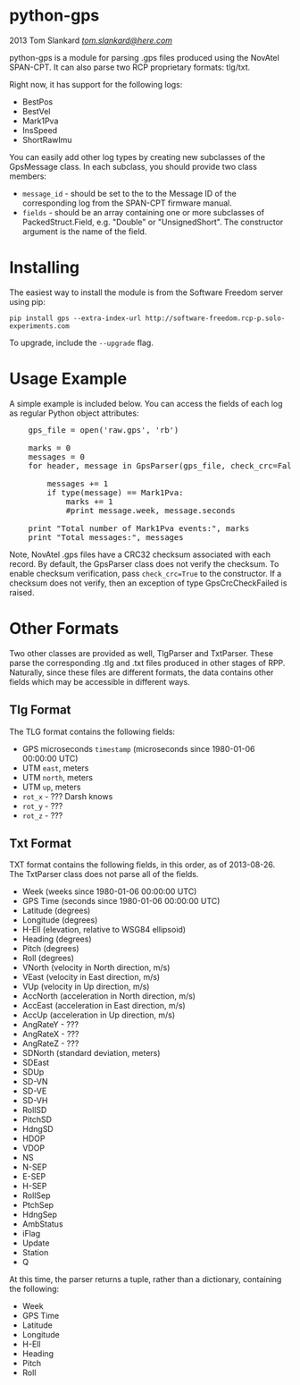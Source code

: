 python-gps
==========
2013 Tom Slankard *tom.slankard@here.com*

python-gps is a module for parsing .gps files produced using the NovAtel SPAN-CPT. It can also parse two RCP proprietary formats: tlg/txt. 

Right now, it has support for the following logs:

* BestPos
* BestVel
* Mark1Pva
* InsSpeed
* ShortRawImu

You can easily add other log types by creating new subclasses of the GpsMessage class. In each subclass, you should provide two class members:

* `message_id` - should be set to the to the Message ID of the corresponding log from the SPAN-CPT firmware manual.
* `fields` - should be an array containing one or more subclasses of PackedStruct.Field, e.g. "Double" or "UnsignedShort". The constructor argument is the name of the field.

Installing
==========

The easiest way to install the module is from the Software Freedom server using pip:

    pip install gps --extra-index-url http://software-freedom.rcp-p.solo-experiments.com

To upgrade, include the `--upgrade` flag.


Usage Example
=============

A simple example is included below. You can access the fields of each log as regular Python object attributes:

<pre>
    gps_file = open('raw.gps', 'rb')
    
    marks = 0
    messages = 0
    for header, message in GpsParser(gps_file, check_crc=False):
        
        messages += 1 
        if type(message) == Mark1Pva:
            marks += 1
            #print message.week, message.seconds
    
    print "Total number of Mark1Pva events:", marks
    print "Total messages:", messages
</pre>


Note, NovAtel .gps files have a CRC32 checksum associated with each record. By default, the GpsParser class does not verify the checksum. To enable checksum verification, pass `check_crc=True` to the constructor. If a checksum does not verify, then an exception of type GpsCrcCheckFailed is raised.


Other Formats
=============

Two other classes are provided as well, TlgParser and TxtParser. These parse the corresponding .tlg and .txt files produced in other stages of RPP. Naturally, since these files are different formats, the data contains other fields which may be accessible in different ways.

Tlg Format
----------

The TLG format contains the following fields:

* GPS microseconds `timestamp` (microseconds since 1980-01-06 00:00:00 UTC)
* UTM `east`, meters
* UTM `north`, meters
* UTM `up`, meters
* `rot_x` - ??? Darsh knows
* `rot_y` - ??? 
* `rot_z` - ???

Txt Format
----------

TXT format contains the following fields, in this order, as of 2013-08-26. The TxtParser class does not parse all of the fields.

* Week (weeks since 1980-01-06 00:00:00 UTC)
* GPS Time (seconds since 1980-01-06 00:00:00 UTC)
* Latitude (degrees)
* Longitude (degrees)
* H-Ell (elevation, relative to WSG84 ellipsoid)
* Heading (degrees)
* Pitch (degrees)
* Roll (degrees)
* VNorth (velocity in North direction, m/s)
* VEast (velocity in East direction, m/s)
* VUp (velocity in Up direction, m/s)
* AccNorth (acceleration in North direction, m/s)
* AccEast (acceleration in East direction, m/s)
* AccUp (acceleration in Up direction, m/s)
* AngRateY - ???
* AngRateX - ???
* AngRateZ - ???
* SDNorth (standard deviation, meters)
* SDEast
* SDUp
* SD-VN
* SD-VE
* SD-VH
* RollSD
* PitchSD
* HdngSD
* HDOP
* VDOP
* NS
* N-SEP
* E-SEP
* H-SEP
* RollSep
* PtchSep
* HdngSep
* AmbStatus
* iFlag
* Update
* Station
* Q

At this time, the parser returns a tuple, rather than a dictionary, containing the following:

* Week
* GPS Time
* Latitude
* Longitude
* H-Ell
* Heading
* Pitch
* Roll
